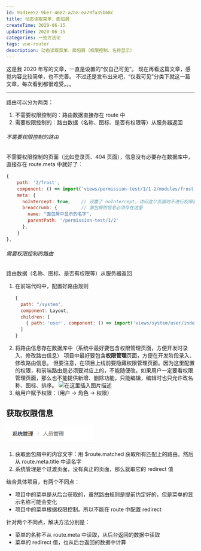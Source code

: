 ```yaml
---
id: 9ad1ee52-9be7-4682-a2b8-ea79fa35b68c
title: 动态读取菜单、面包屑
createTime: 2020-06-15
updateTime: 2020-06-15
categories: 一些方法论
tags: vue-router
description: 动态读取菜单、面包屑（权限控制、名称显示）
---
```


这是我 2020 年写的文章，一直是设置的“仅自己可见”。
现在再看这篇文章，感觉内容比较简单，也不完善。
不过还是发布出来吧，“仅我可见”分类下就这一篇文章，每次看到都很难受。。。

---

路由可以分为两类：

1. 不需要权限控制的：路由数据直接存在 route 中
2. 需要权限控制的：路由数据（名称、图标、是否有权限等）从服务器返回

###### 不需要权限控制的路由

不需要权限控制的页面（比如登录页、404 页面），信息没有必要存在数据库中，直接存在 route.meta 中就好了：

```js
{
	path: '2/frost',
	component: () => import('views/permission-test/1/1-2/modules/frost'),
	meta: {
	  noIntercept: true,	// 设置了 noIntercept，访问这个页面时不进行权限验证
	  breadcrumb: { 		// 面包屑的信息必须存在这里
	  	name: "面包屑中显示的名字",
	  	parentPath: '/permission-test/1/2'
	  },
	}
},
```

###### 需要权限控制的路由

路由数据（名称、图标、是否有权限等）从服务器返回

1. 在前端代码中，配置好路由规则
   ```js
   {
     path: "/system",
     component: Layout,
     children: [
       { path: 'user', component: () => import('views/system/user/index') },
     ]
   }
   ```
2. 将路由信息存在数据库中（系统中最好要包含权限管理页面，方便开发时录入、修改路由信息）
   项目中最好要包含**权限管理**页面，方便在开发阶段录入、修改路由信息。
   但要注意，在项目上线前要隐藏权限管理页面。因为这里配置的权限，和前端路由是必须要对应上的，不能随便改。如果用户一定要看权限管理页面，那么也不能提供新增、删除功能，只能编辑，编辑时也只允许改名称、图标、排序。
   ![在这里插入图片描述](../post-assets/b84abcec-a16c-4563-a3f7-1682b2bd5de2.png)
3. 给用户赋予权限：（用户 -> 角色 -> 权限）

## 获取权限信息

![在这里插入图片描述](../post-assets/200f548d-031f-456a-9aa3-34ab8a656d1c.png)

1. 获取面包屑中的内容文字：用 $route.matched 获取所有匹配上的路由。然后从 route.meta.title 中读名字
2. 系统管理是个过渡页面，没有真正的页面，那么就取它的 redirect 值

结合具体项目，有两个不同点：

- 项目中的菜单是从后台获取的，虽然路由规则是提前约定好的，但是菜单的显示名称可能会变化
- 项目中的菜单根据权限控制。所以不能在 route 中配置 redirect

针对两个不同点，解决方法分别是：

- 菜单的名称不从 route.meta 中读取，从后台返回的数据中读取
- 菜单的 redirect 值，也从后台返回的数据中计算
